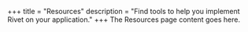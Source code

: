 +++
title = "Resources"
description = "Find tools to help you implement Rivet on your application."
+++
The Resources page content goes here.